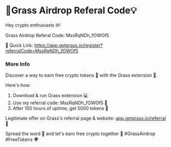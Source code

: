 # 🚀Grass Airdrop Referal Code💡

Hey crypto enthusiasts 🌐! 

Grass Airdrop Referal Code: MssRqNDh_fOWOf5

🔗 Quick Link: https://app.getgrass.io/register?referralCode=MssRqNDh_fOWOf5

### More Info
Discover a way to earn free crypto tokens 🤑 with the Grass extension 🔗. 

Here's how:

1. Download & run Grass extension 💻
2. Use my referral code: MssRqNDh_fOWOf5 📝
3. After 100 hours of uptime, get 5000 tokens 🎉

Legitimate offer on Grass's referral page & website: [app.getgrass.io/referral](http://app.getgrass.io/referral) 📑

Spread the word 📣 and let's earn free crypto together 🤝 #GrassAirdrop #FreeTokens 🌍
